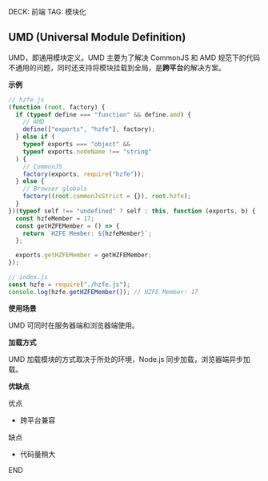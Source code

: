 DECK: 前端
TAG: 模块化
## UMD (Universal Module Definition)[​](https://febook.hzfe.org/awesome-interview/book1/js-module-specs#24-umd-universal-module-definition "Direct link to 2.4 UMD (Universal Module Definition)")

UMD，即通用模块定义。UMD 主要为了解决 CommonJS 和 AMD 规范下的代码不通用的问题，同时还支持将模块挂载到全局，是**跨平台**的解决方案。

**示例**

```js
// hzfe.js
(function (root, factory) {
  if (typeof define === "function" && define.amd) {
    // AMD
    define(["exports", "hzfe"], factory);
  } else if (
    typeof exports === "object" &&
    typeof exports.nodeName !== "string"
  ) {
    // CommonJS
    factory(exports, require("hzfe"));
  } else {
    // Browser globals
    factory((root.commonJsStrict = {}), root.hzfe);
  }
})(typeof self !== "undefined" ? self : this, function (exports, b) {
  const hzfeMember = 17;
  const getHZFEMember = () => {
    return `HZFE Member: ${hzfeMember}`;
  };

  exports.getHZFEMember = getHZFEMember;
});

// index.js
const hzfe = require("./hzfe.js");
console.log(hzfe.getHZFEMember()); // HZFE Member: 17
```



**使用场景**

UMD 可同时在服务器端和浏览器端使用。

**加载方式**

UMD 加载模块的方式取决于所处的环境，Node.js 同步加载，浏览器端异步加载。

**优缺点**

优点

- 跨平台兼容

缺点

- 代码量稍大


END
<!--ID: 1723193055767-->
